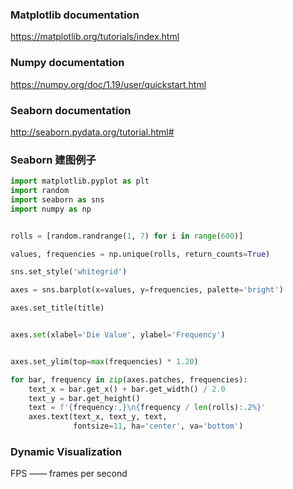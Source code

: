 ### Matplotlib documentation

https://matplotlib.org/tutorials/index.html

### Numpy documentation

https://numpy.org/doc/1.19/user/quickstart.html

### Seaborn documentation

http://seaborn.pydata.org/tutorial.html#

### Seaborn 建图例子

```py
import matplotlib.pyplot as plt
import random
import seaborn as sns
import numpy as np


rolls = [random.randrange(1, 7) for i in range(600)]

values, frequencies = np.unique(rolls, return_counts=True)

sns.set_style('whitegrid')

axes = sns.barplot(x=values, y=frequencies, palette='bright')

axes.set_title(title)


axes.set(xlabel='Die Value', ylabel='Frequency')  


axes.set_ylim(top=max(frequencies) * 1.20)

for bar, frequency in zip(axes.patches, frequencies):
    text_x = bar.get_x() + bar.get_width() / 2.0
    text_y = bar.get_height() 
    text = f'{frequency:,}\n{frequency / len(rolls):.2%}'
    axes.text(text_x, text_y, text, 
              fontsize=11, ha='center', va='bottom')
 ```
 
 
 ### Dynamic Visualization
 FPS —— frames per second
 ```py
 
 ```
 
 
 
 
 
 
 
 
 
 
 
 
 
 
 
 
 
 
 
 
 
 
 
 
 
 
 
 
 
